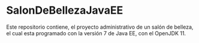 # SalonDeBellezaJavaEE
Este repositorio contiene, el proyecto administrativo de un salón de belleza, el cual esta programado con la versión 7 de Java EE, con el OpenJDK 11.
